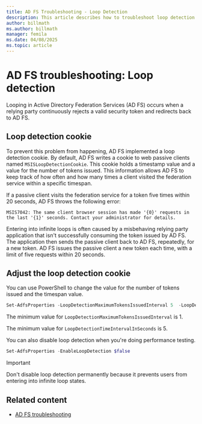 ```yaml
---
title: AD FS Troubleshooting - Loop Detection
description: This article describes how to troubleshoot loop detection for Active Directory Federation Services (AD FS).
author: billmath
ms.author: billmath
manager: femila
ms.date: 04/08/2025
ms.topic: article
---
```


# AD FS troubleshooting: Loop detection

Looping in Active Directory Federation Services (AD FS) occurs when a relying party continuously rejects a valid security token and redirects back to AD FS.

## Loop detection cookie

To prevent this problem from happening, AD FS implemented a loop detection cookie. By default, AD FS writes a cookie to web passive clients named `MSISLoopDetectionCookie`. This cookie holds a timestamp value and a value for the number of tokens issued. This information allows AD FS to keep track of how often and how many times a client visited the federation service within a specific timespan.

If a passive client visits the federation service for a token five times within 20 seconds, AD FS throws the following error:

`MSIS7042: The same client browser session has made '{0}' requests in the last '{1}' seconds. Contact your administrator for details.`

Entering into infinite loops is often caused by a misbehaving relying party application that isn't successfully consuming the token issued by AD FS. The application then sends the passive client back to AD FS, repeatedly, for a new token. AD FS issues the passive client a new token each time, with a limit of five requests within 20 seconds.

## Adjust the loop detection cookie

You can use PowerShell to change the value for the number of tokens issued and the timespan value.

```powershell
Set-AdfsProperties -LoopDetectionMaximumTokensIssuedInterval 5  -LoopDetectionTimeIntervalInSeconds 20
```
The minimum value for `LoopDetectionMaximumTokensIssuedInterval` is 1.

The minimum value for `LoopDetectionTimeIntervalInSeconds` is 5.

You can also disable loop detection when you're doing performance testing.

```powershell
Set-AdfsProperties -EnableLoopDetection $false
```

> [!IMPORTANT]
> Don't disable loop detection permanently because it prevents users from entering into infinite loop states.

## Related content

- [AD FS troubleshooting](ad-fs-tshoot-overview.md)



